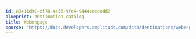 ```yaml
---
id: a3411d91-bf78-4e36-9fe4-9444cecd8dd2
blueprint: destination-catalog
title: Webengage
source: 'https://docs.developers.amplitude.com/data/destinations/webengage'
---
```

